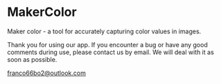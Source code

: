# MakerColor
Maker color - a tool for accurately capturing color values in images.

Thank you for using our app. If you encounter a bug or have any good comments during use, please contact us by email. We will deal with it as soon as possible.

franco66bo2@outlook.com
